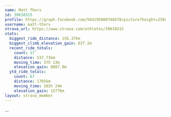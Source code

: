 ```yaml
---
name: Matt Thorx
id: 39610315
profile: https://graph.facebook.com/564195000748478/picture?height=256&width=256
username: matt-thorx
strava_url: https://www.strava.com/athletes/39610315
stats:
  biggest_ride_distance: 156.37km
  biggest_climb_elevation_gain: 637.2m
  recent_ride_totals:
    count: 17
    distance: 537.73km
    moving_time: 37h 13m
    elevation_gain: 8887.9m
  ytd_ride_totals:
    count: 67
    distance: 1705km
    moving_time: 102h 24m
    elevation_gain: 15776m
layout: strava_member
--- 
```

...
